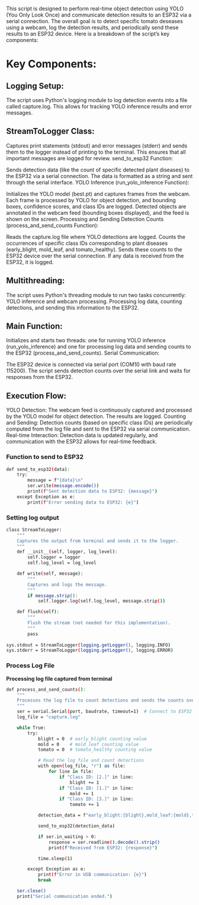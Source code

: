 This script is designed to perform real-time object detection using YOLO (You Only Look Once) and communicate detection results to an ESP32 via a serial connection. The overall goal is to detect specific tomato deseases using a webcam, log the detection results, and periodically send these results to an ESP32 device. Here is a breakdown of the script’s key components:

# Key Components:
## Logging Setup:

The script uses Python's logging module to log detection events into a file called capture.log. This allows for tracking YOLO inference results and error messages.

## StreamToLogger Class:

Captures print statements (stdout) and error messages (stderr) and sends them to the logger instead of printing to the terminal. This ensures that all important messages are logged for review.
send_to_esp32 Function:

Sends detection data (like the count of specific detected plant diseases) to the ESP32 via a serial connection. The data is formatted as a string and sent through the serial interface.
YOLO Inference (run_yolo_inference Function):

Initializes the YOLO model (best.pt) and captures frames from the webcam.
Each frame is processed by YOLO for object detection, and bounding boxes, confidence scores, and class IDs are logged.
Detected objects are annotated in the webcam feed (bounding boxes displayed), and the feed is shown on the screen.
Processing and Sending Detection Counts (process_and_send_counts Function):

Reads the capture.log file where YOLO detections are logged.
Counts the occurrences of specific class IDs corresponding to plant diseases (early_blight, mold_leaf, and tomato_healthy).
Sends these counts to the ESP32 device over the serial connection.
If any data is received from the ESP32, it is logged.
## Multithreading:

The script uses Python's threading module to run two tasks concurrently:
YOLO inference and webcam processing.
Processing log data, counting detections, and sending this information to the ESP32.
## Main Function:

Initializes and starts two threads: one for running YOLO inference (run_yolo_inference) and one for processing log data and sending counts to the ESP32 (process_and_send_counts).
Serial Communication:

The ESP32 device is connected via serial port (COM10 with baud rate 115200).
The script sends detection counts over the serial link and waits for responses from the ESP32.
## Execution Flow:
YOLO Detection: The webcam feed is continuously captured and processed by the YOLO model for object detection. The results are logged.
Counting and Sending: Detection counts (based on specific class IDs) are periodically computed from the log file and sent to the ESP32 via serial communication.
Real-time Interaction: Detection data is updated regularly, and communication with the ESP32 allows for real-time feedback.

### Function to send to ESP32
```bash
def send_to_esp32(data):
    try:
        message = f"{data}\n"
        ser.write(message.encode())
        print(f"Sent detection data to ESP32: {message}")
    except Exception as e:
        print(f"Error sending data to ESP32: {e}")
```

### Setting log output
```bash
class StreamToLogger:
    """
    Captures the output from terminal and sends it to the logger.
    """
    def __init__(self, logger, log_level):
        self.logger = logger
        self.log_level = log_level

    def write(self, message):
        """
        Captures and logs the message.
        """
        if message.strip():  
            self.logger.log(self.log_level, message.strip())

    def flush(self):
        """
        Flush the stream (not needed for this implementation).
        """
        pass
    
sys.stdout = StreamToLogger(logging.getLogger(), logging.INFO)  
sys.stderr = StreamToLogger(logging.getLogger(), logging.ERROR)
```

### Process Log File 
**Processing log file captured from terminal**
```bash
def process_and_send_counts():
    """
    Processes the log file to count detections and sends the counts over USB to ESP32.
    """
    ser = serial.Serial(port, baudrate, timeout=1)  # Connect to ESP32
    log_file = "capture.log"

    while True:  
        try:
            blight = 0  # early_blight counting value
            mold = 0    # mold_leaf counting value
            tomato = 0  # tomato_healthy counting value

            # Read the log file and count detections
            with open(log_file, "r") as file:
                for line in file:
                    if "Class ID: [2.]" in line:
                        blight += 1
                    if "Class ID: [1.]" in line:
                        mold += 1
                    if "Class ID: [3.]" in line:
                        tomato += 1

            detection_data = f"early_blight:{blight},mold_leaf:{mold},tomato_healthy:{tomato}"

            send_to_esp32(detection_data)

            if ser.in_waiting > 0:
                response = ser.readline().decode().strip()
                print(f"Received from ESP32: {response}")

            time.sleep(1)

        except Exception as e:
            print(f"Error in USB communication: {e}")
            break

    ser.close()
    print("Serial communication ended.")
```